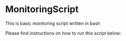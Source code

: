 # MonitoringScript
This is basic monitoring script written in bash

Please find instructions on how to run this script below: